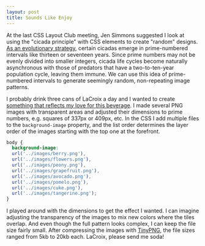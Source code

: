 ```yaml
---
layout: post
title: Sounds Like Enjoy
---
```

At the last CSS Layout Club meeting, Jen Simmons suggested I look at using the "cicada principle" with CSS elements to create "random" designs. [As an evolutionary strategy](http://www.newyorker.com/tech/elements/the-cicadas-love-affair-with-prime-numbers), certain cicadas emerge in prime-numbered intervals like thirteen or seventeen years. Since prime numbers may not be evenly divided into smaller integers, cicada life cycles become naturally asynchronous with those of predators that have a two-to-ten-year population cycle, leaving them immune. We can use this idea of prime-numbered intervals to generate seemingly random, non-repeating image patterns.

I probably drink three cans of LaCroix a day and I wanted to create [something that reflects my love for this beverage](http://jingyufanclub.co/la-croy/). I made several PNG images with transparent areas and adjusted their dimensions to prime numbers, e.g. squares of 337px or 409px, etc. In the CSS I add multiple files to the `background-image` property, and the list order determines the layer order of the images starting with the top one at the forefront.
```css
body {
  background-image:
  url('../images/berry.png'),
  url('../images/flowers.png'),
  url('../images/peony.png'),
  url('../images/grapefruit.png'),
  url('../images/avocado.png'),
  url('../images/pomelo.png'),
  url('../images/cuke.png'),
  url('../images/tangerine.png');
}
```
I played around with the dimensions to get the effect I wanted. I can imagine adjusting the transparency of the images to mix new colors where the tiles overlap. And even though the full pattern looks complex, I can keep the file size fairly small. After compressing the images with [TinyPNG](https://tinypng.com/), the file sizes ranged from 5kb to 20kb each. LaCroix, please send me soda!
